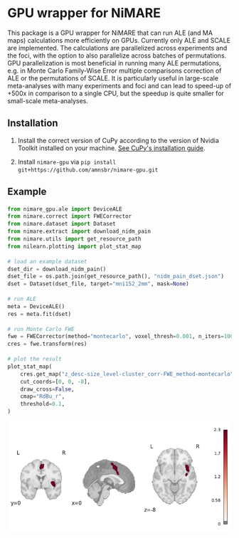 # GPU wrapper for NiMARE

This package is a GPU wrapper for NiMARE that can run ALE (and MA maps) calculations more efficiently on GPUs. Currently only ALE and SCALE are implemented. The calculations are parallelized across experiments and the foci, with the option to also parallelize across batches of permutations. GPU parallelization is most beneficial in running many ALE permutations, e.g. in Monte Carlo Family-Wise Error multiple comparisons correction of ALE or the permutations of SCALE. It is particularly useful in large-scale meta-analyses with many experiments and foci and can lead to speed-up of +500x in comparison to a single CPU, but the speedup is quite smaller for small-scale meta-analyses.

## Installation
1. Install the correct version of CuPy according to the version of Nvidia Toolkit installed on your machine. [See CuPy's installation guide](https://docs.cupy.dev/en/stable/install.html#installing-cupy).

2. Install `nimare-gpu` via `pip install git+https://github.com/amnsbr/nimare-gpu.git`

## Example
```python
from nimare_gpu.ale import DeviceALE
from nimare.correct import FWECorrector
from nimare.dataset import Dataset
from nimare.extract import download_nidm_pain
from nimare.utils import get_resource_path
from nilearn.plotting import plot_stat_map

# load an example dataset
dset_dir = download_nidm_pain()
dset_file = os.path.join(get_resource_path(), "nidm_pain_dset.json")
dset = Dataset(dset_file, target="mni152_2mm", mask=None)

# run ALE
meta = DeviceALE()
res = meta.fit(dset)

# run Monte Carlo FWE
fwe = FWECorrector(method="montecarlo", voxel_thresh=0.001, n_iters=100)
cres = fwe.transform(res)

# plot the result
plot_stat_map(
    cres.get_map("z_desc-size_level-cluster_corr-FWE_method-montecarlo"),
    cut_coords=[0, 0, -8],
    draw_cross=False,
    cmap="RdBu_r",
    threshold=0.1,
)
```
![result plot](image.png)